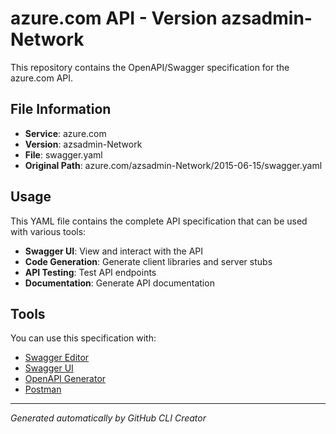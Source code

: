 # azure.com API - Version azsadmin-Network

This repository contains the OpenAPI/Swagger specification for the azure.com API.

## File Information

- **Service**: azure.com
- **Version**: azsadmin-Network
- **File**: swagger.yaml
- **Original Path**: azure.com/azsadmin-Network/2015-06-15/swagger.yaml

## Usage

This YAML file contains the complete API specification that can be used with various tools:

- **Swagger UI**: View and interact with the API
- **Code Generation**: Generate client libraries and server stubs
- **API Testing**: Test API endpoints
- **Documentation**: Generate API documentation

## Tools

You can use this specification with:

- [Swagger Editor](https://editor.swagger.io/)
- [Swagger UI](https://swagger.io/tools/swagger-ui/)
- [OpenAPI Generator](https://openapi-generator.tech/)
- [Postman](https://www.postman.com/)

---

*Generated automatically by GitHub CLI Creator*
